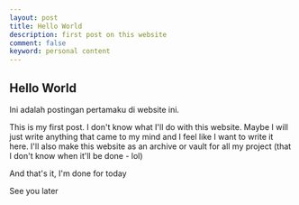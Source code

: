 ```yaml
---
layout: post
title: Hello World
description: first post on this website
comment: false
keyword: personal content
--- 
```


## Hello World

Ini adalah postingan pertamaku di website ini.  

This is my first post. I don't know what I'll do with this website. Maybe I will just write anything that came to my mind and I feel like I want to write it here. I'll also make this website as an archive or vault for all my project (that I don't know when it'll be done - lol)

And that's it, I'm done for today

See you later
